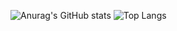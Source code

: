 ![Anurag's GitHub stats](https://github-readme-stats.vercel.app/api?username=YlanGarnier&show_icons=true&theme=radical) ![Top Langs](https://github-readme-stats.vercel.app/api/top-langs/?username=YlanGarnier&langs_count=8&theme=radical)
